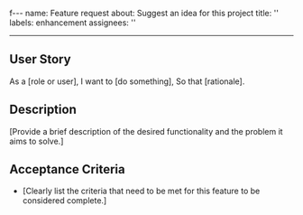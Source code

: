 f---
name: Feature request
about: Suggest an idea for this project
title: ''
labels: enhancement
assignees: ''

---

## User Story

As a [role or user],
I want to [do something],
So that [rationale].

## Description

[Provide a brief description of the desired functionality and the problem it aims to solve.]

## Acceptance Criteria

- [Clearly list the criteria that need to be met for this feature to be considered complete.]
